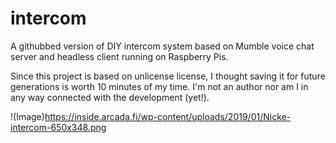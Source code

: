 # intercom
A githubbed version of DIY intercom system based on Mumble voice chat server and headless client running on Raspberry Pis.

Since this project is based on unlicense license, I thought saving it for future generations is worth 10 minutes of my time. I'm not an author nor am I in any way connected with the development (yet!). 

!(Image)https://inside.arcada.fi/wp-content/uploads/2019/01/Nicke-intercom-650x348.png
